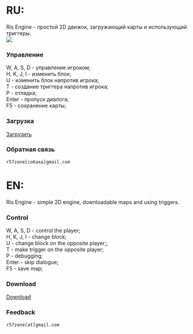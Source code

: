 # RU:

Ris Engine - простой 2D движок, загружающий карты и использующий триггеры.<br>
![](https://cloud.githubusercontent.com/assets/9499881/8625231/77c9e626-274e-11e5-81a0-02bbf06bfb80.gif)


### Управление
W, A, S, D - управление игроком;<br>
H, K, J, I - изменить блок;<br>
U - изменить блок напротив игрока;<br>
T - создание триггера напротив игрока;<br>
P - отладка;<br>
Enter - пропуск диалога;<br>
F5 - сохранение карты;

### Загрузка
[Загрузить](https://github.com/r57zone/Ris-Engine/releases)


### Обратная связь
`r57zone[собака]gmail.com`


# EN:
Ris Engine - simple 2D engine, downloadable maps and using triggers.


### Control
W, A, S, D - control the player;<br>
H, K, J, I - change block;<br>
U - change block on the opposite player;;<br>
T - make trigger on the opposite player;<br>
P - debugging;<br>
Enter - skip dialogue;<br>
F5 - save map;

### Download
[Download](https://github.com/r57zone/Ris-Engine/releases)


### Feedback
`r57zone[at]gmail.com`
